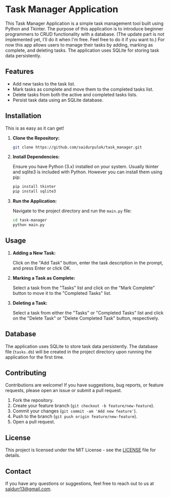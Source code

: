 # Task Manager Application

This Task Manager Application is a simple task management tool built using Python and Tkinter. The purpose of this application is to introduce beginner programmers to CRUD functionality with a database. (The update part is not implemented yet, I'll do it when I'm free. Feel free to do it if you want to.)
For now this app allows users to manage their tasks by adding, marking as complete, and deleting tasks. The application uses SQLite for storing task data persistently.

## Features

- Add new tasks to the task list.
- Mark tasks as complete and move them to the completed tasks list.
- Delete tasks from both the active and completed tasks lists.
- Persist task data using an SQLite database.

## Installation
This is as easy as it can get!

1. **Clone the Repository:**

   ```bash
   git clone https://github.com/saidurpulok/task_manager.git
   ```

2. **Install Dependencies:**

   Ensure you have Python (3.x) installed on your system. Usually tkinter and sqlite3 is included with Python. 
   However you can install them using pip:

   ```bash
   pip install tkinter
   pip install sqlite3
   ```

3. **Run the Application:**

   Navigate to the project directory and run the `main.py` file:

   ```bash
   cd task-manager
   python main.py
   ```

## Usage

1. **Adding a New Task:**

   Click on the "Add Task" button, enter the task description in the prompt, and press Enter or click OK.

2. **Marking a Task as Complete:**

   Select a task from the "Tasks" list and click on the "Mark Complete" button to move it to the "Completed Tasks" list.

3. **Deleting a Task:**

   Select a task from either the "Tasks" or "Completed Tasks" list and click on the "Delete Task" or "Delete Completed Task" button, respectively.

## Database

The application uses SQLite to store task data persistently. The database file (`tasks.db`) will be created in the project directory upon running the application for the first time.

## Contributing

Contributions are welcome! If you have suggestions, bug reports, or feature requests, please open an issue or submit a pull request.

1. Fork the repository.
2. Create your feature branch (`git checkout -b feature/new-feature`).
3. Commit your changes (`git commit -am 'Add new feature'`).
4. Push to the branch (`git push origin feature/new-feature`).
5. Open a pull request.

## License

This project is licensed under the MIT License - see the [LICENSE](LICENSE) file for details.

## Contact
If you have any questions or suggestions, feel free to reach out to us at [saidurr13@gmail.com](mailto:saidurr13@gmail.com).
